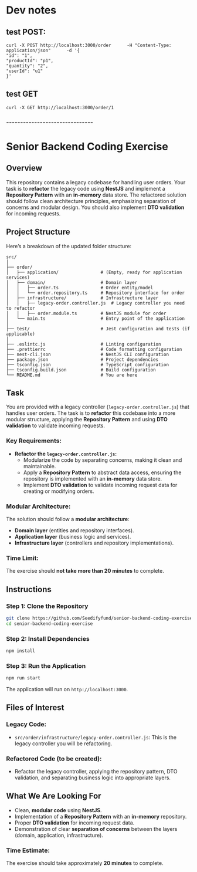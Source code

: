 # Dev notes

## test POST:
```
curl -X POST http://localhost:3000/order      -H "Content-Type: application/json"      -d '{
"id": "1",
"productId": "p1",
"quantity": "2",
"userId": "u1"
}'

```

## test GET
``` 
curl -X GET http://localhost:3000/order/1
```

### -------------------------------


# Senior Backend Coding Exercise

## Overview

This repository contains a legacy codebase for handling user orders. Your task is to **refactor** the legacy code using **NestJS** and implement a **Repository Pattern** with an **in-memory** data store. The refactored solution should follow clean architecture principles, emphasizing separation of concerns and modular design. You should also implement **DTO validation** for incoming requests.

## Project Structure

Here’s a breakdown of the updated folder structure:

```
src/
│
├── order/
│   ├── application/                # (Empty, ready for application services)
│   ├── domain/                     # Domain layer
│   │   ├── order.ts                # Order entity/model
│   │   └── order.repository.ts     # Repository interface for order
│   ├── infrastructure/             # Infrastructure layer
│   │   ├── legacy-order.controller.js  # Legacy controller you need to refactor
│   │   ├── order.module.ts         # NestJS module for order
│   └── main.ts                     # Entry point of the application
│
├── test/                           # Jest configuration and tests (if applicable)
│
├── .eslintc.js                     # Linting configuration
├── .prettierrc                     # Code formatting configuration
├── nest-cli.json                   # NestJS CLI configuration
├── package.json                    # Project dependencies
├── tsconfig.json                   # TypeScript configuration
├── tsconfig.build.json             # Build configuration
└── README.md                       # You are here
```

## Task

You are provided with a legacy controller (`legacy-order.controller.js`) that handles user orders. The task is to **refactor** this codebase into a more modular structure, applying the **Repository Pattern** and using **DTO validation** to validate incoming requests.

### Key Requirements:

- **Refactor the `legacy-order.controller.js`:**
  - Modularize the code by separating concerns, making it clean and maintainable.
  - Apply a **Repository Pattern** to abstract data access, ensuring the repository is implemented with an **in-memory** data store.
  - Implement **DTO validation** to validate incoming request data for creating or modifying orders.

### Modular Architecture:

The solution should follow a **modular architecture**:
- **Domain layer** (entities and repository interfaces).
- **Application layer** (business logic and services).
- **Infrastructure layer** (controllers and repository implementations).

### Time Limit:

The exercise should **not take more than 20 minutes** to complete.

## Instructions

### Step 1: Clone the Repository

```bash
git clone https://github.com/Seedifyfund/senior-backend-coding-exercise.git
cd senior-backend-coding-exercise
```

### Step 2: Install Dependencies

```bash
npm install
```

### Step 3: Run the Application

```bash
npm run start
```

The application will run on `http://localhost:3000`.

## Files of Interest

### Legacy Code:
- `src/order/infrastructure/legacy-order.controller.js`: This is the legacy controller you will be refactoring.

### Refactored Code (to be created):
- Refactor the legacy controller, applying the repository pattern, DTO validation, and separating business logic into appropriate layers.

## What We Are Looking For

- Clean, **modular code** using **NestJS**.
- Implementation of a **Repository Pattern** with an **in-memory** repository.
- Proper **DTO validation** for incoming request data.
- Demonstration of clear **separation of concerns** between the layers (domain, application, infrastructure).

### Time Estimate:

The exercise should take approximately **20 minutes** to complete.
